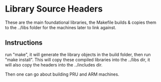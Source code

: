 # Library Source Headers
These are the main foundational libraries, the Makefile builds & copies them to the ../libs folder for the machines later to link against.

## Instructions
run "make", it will generate the library objects in the build folder, then run "make install".
This will copy these compiled libraries into the ../libs dir, it will also copy the headers into the ../includes dir.

Then one can go about building PRU and ARM machines.
